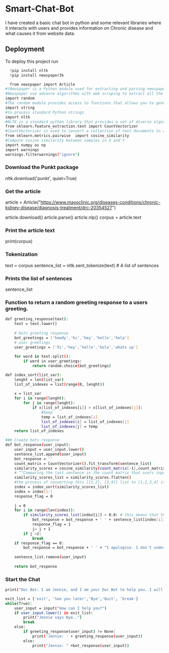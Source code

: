 # Smart-Chat-Bot
I have created a basic chat bot in python and some relevant libraries where it interacts with users and provides information on Chronic disease and what causes it from website data.


## Deployment

To deploy this project run

```bash
  !pip install nltk
  !pip install newspaper3k

  from newspaper import Article
#(Newspaper is a Python module used for extracting and parsing newspaper articles. 
#Newspaper use advance algorithms with web scraping to extract all the useful text from a website)
import random
#The random module provides access to functions that allows you to generate random numbers.
import string
#to process standard Python strings
import nltk
#NLTK is a standard python library that provides a set of diverse algorithms for NLP    
from sklearn.feature_extraction.text import CountVectorizer
#CountVectorizer is used to convert a collection of text documents to a vector of term/token counts.    
from sklearn.metrics.pairwise  import cosine_similarity
#Compute cosine similarity between samples in X and Y    
import numpy as np
import warnings
warnings.filterwarnings("ignore")
```
### Download the Punkt package
nltk.download('punkt', quiet=True)

### Get the article
article = Article("https://www.mayoclinic.org/diseases-conditions/chronic-kidney-disease/diagnosis-treatment/drc-20354527")

article.download()
article.parse()
article.nlp()
corpus = article.text


### Print the article text
print(corpus)

### Tokenization
text = corpus
sentence_list = nltk.sent_tokenize(text) # A list of sentences

### Prints the list of sentences
sentence_list

### Function to return a random greeting response to a users greeting.
```bash
def greeting_response(text):
    text = text.lower()
    
    # bots greeting response
    bot_greetings = ['howdy','hi','hey','hello','hola']
    # user greetings
    user_greetings = ['hi','hey','hello','hola','whats up']
    
    for word in text.split():
        if word in user_greetings:
            return random.choice(bot_greetings)
```

```bash
def index_sort(list_var):
    lenght = len(list_var)
    list_of_indexes = list(range(0, lenght))
    
    x = list_var
    for i in range(lenght):
        for j in range(lenght):
            if x[list_of_indexes[i]] > x[list_of_indexes[j]]:
                #Swap
                temp = list_of_indexes[i]
                list_of_indexes[i] = list_of_indexes[j]
                list_of_indexes[j] = temp
    return list_of_indexes
```

```bash
### Create bots response
def bot_response(user_input):
    user_input = user_input.lower()
    sentence_list.append(user_input)
    bot_response = ''
    count_matrix = CountVectorizer().fit_transform(sentence_list)
    similarity_scores = cosine_similarity(count_matrix[-1],count_matrix)
    # ^^Comparing the last sentence in the count matrix that users input to that of the count matrix sentences.
    similarity_scores_list = similarity_scores.flatten()
    #the process of converting this [[1,2], [3,4]] list to [1,2,3,4] is called flattening
    index = index_sort(similarity_scores_list)
    index = index[1:]
    response_flag = 0
    
    j = 0
    for i in range(len(index)):
        if similarity_scores_list[index[i]] > 0.0: # this means that there is similarity
            bot_response = bot_response + ' ' + sentence_list[index[i]]
            response_flag = 1
            j= j + 1
        if j >2:
            break
    if response_flag == 0:
        bot_response = bot_response + ' ' + "I apologise. I don't understand."
        
    sentence_list.remove(user_input)
    
    return bot_response
```

### Start the Chat
```bash
print("Doc Bot: I am Jennie, and I am your Doc Bot to help you. I will respond to all of your questions in the best possible manner, and later connect you with the relavant Doctor. If you wish to exit, type 'bye' ")

exit_list = ['exit', 'See you later','Bye','Quit', 'break']
while(True):
    user_input = input("How can I help you?")
    if user_input.lower() in exit_list:
        print("Jennie says Bye..")
        break
    else:
        if greeting_response(user_input) != None:
            print('Jennie: ' + greeting_response(user_input))
        else:
            print("Jennie: " +bot_response(user_input))
```

